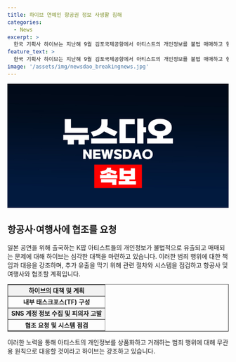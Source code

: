 ```yaml
---
title: 하이브 연예인 항공권 정보 사생활 침해
categories:
  - News
excerpt: >
  한국 기획사 하이브는 지난해 9월 김포국제공항에서 아티스트의 개인정보를 불법 매매하고 항공기에서 몰래 촬영한 사람들을 경찰에 고소했다. 아티스트의 안전과 개인정보 보호를 위해 수사 기관과 협력하여 노력 중이며, 이에 대해 추가적인 조사와 사법 절차에 적극적으로 협조 및 무관용 원칙을 강조하고 있다. 또한, 항공사와 여행사와 협조하여 관련 시스템을 점검하고 개인정보 유출을 막기 위한 노력을 강화하고 있다.
feature_text: >
  한국 기획사 하이브는 지난해 9월 김포국제공항에서 아티스트의 개인정보를 불법 매매하고 항공기에서 몰래 촬영한 사람들을 경찰에 고소했다. 아티스트의 안전과 개인정보 보호를 위해 수사 기관과 협력하여 노력 중이며, 이에 대해 추가적인 조사와 사법 절차에 적극적으로 협조 및 무관용 원칙을 강조하고 있다. 또한, 항공사와 여행사와 협조하여 관련 시스템을 점검하고 개인정보 유출을 막기 위한 노력을 강화하고 있다.
image: '/assets/img/newsdao_breakingnews.jpg'
---
```


<p><img src="/assets/img/newsdao_breakingnews.jpg" alt="pcversion 속보" /></p>

<h2 data-ke-size="size26">항공사·여행사에 협조를 요청</h2>

<p data-ke-size="size16">일본 공연을 위해 출국하는 K팝 아티스트들의 개인정보가 불법적으로 유출되고 매매되는 문제에 대해 하이브는 심각한 대책을 마련하고 있습니다. 이러한 범죄 행위에 대한 책임과 대응을 강조하며, 추가 유출을 막기 위해 관련 절차와 시스템을 점검하고 항공사 및 여행사와 협조할 계획입니다.</p>

<table style="width: 100%;" border="1">
<tbody>
<tr>
<td style="text-align: center; background-color: #f2f2f2; height: 17px;"><b>하이브의 대책 및 계획</b></td>
</tr>
<tr>
<td style="text-align: center; height: 17px;"><b>내부 태스크포스(TF) 구성</b></td>
</tr>
<tr>
<td style="text-align: center; background-color: #f2f2f2; height: 17px;"><b>SNS 계정 정보 수집 및 피의자 고발</b></td>
</tr>
<tr>
<td style="text-align: center; height: 17px;"><b>협조 요청 및 시스템 점검</b></td>
</tr>
</tbody>
</table>

<p data-ke-size="size16">이러한 노력을 통해 아티스트의 개인정보를 상품화하고 거래하는 범죄 행위에 대해 무관용 원칙으로 대응할 것이라고 하이브는 강조하고 있습니다.</p>

